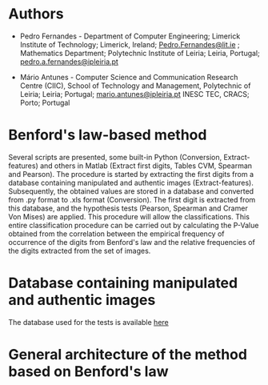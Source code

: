 # Authors

+ Pedro Fernandes - Department of Computer Engineering; Limerick Institute of Technology; Limerick, Ireland; Pedro.Fernandes@lit.ie
; Mathematics Department; Polytechnic Institute of Leiria; Leiria, Portugal; pedro.a.fernandes@ipleiria.pt
                  

+ Mário Antunes - Computer Science and Communication Research Centre (CIIC), School of Technology and Management, Polytechnic of Leiria; Leiria; Portugal;   mario.antunes@ipleiria.pt
INESC TEC, CRACS; Porto; Portugal

# Benford's law-based method

Several scripts are presented, some built-in Python (Conversion, Extract-features) and others in Matlab (Extract first digits, Tables CVM, Spearman and Pearson). The procedure is started by extracting the first digits from a database containing manipulated and authentic images (Extract-features). 
Subsequently, the obtained values are stored in a database and converted from .py format to .xls format (Conversion). The first digit is extracted from this database, and the hypothesis tests (Pearson, Spearman and Cramer Von Mises) are applied. 
This procedure will allow the classifications. This entire classification procedure can be carried out by calculating the P-Value obtained from the correlation between the empirical frequency of occurrence of the digits from Benford's law and the relative frequencies of the digits extracted from the set of images.

# Database containing manipulated and authentic images






The database used for the tests is available [here](ddd)


# General architecture of the method based on Benford's law








